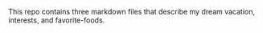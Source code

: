 This repo contains three markdown files that describe my dream vacation, interests, and favorite-foods.
